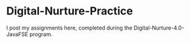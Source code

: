 # Digital-Nurture-Practice
I post my assignments here, completed during the Digital-Nurture-4.0-JavaFSE program.
